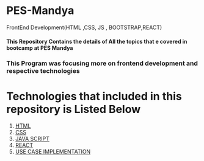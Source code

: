 # PES-Mandya
FrontEnd Development(HTML ,CSS, JS , BOOTSTRAP,REACT)
<h4>This Repository Contains the details of All the topics that e covered in bootcamp at PES Mandya </h4>
<h3>This Program was focusing more on frontend development and respective technologies </h3>
<h1>Technologies that included in this repository is Listed Below</h1>
<ol>
  <li><a href="">HTML</a></li>
  <li><a href="">CSS</a></li>
  <li><a href="">JAVA SCRIPT</a></li>
  <li><a href="">REACT</a></li>
  <li><a href="">USE CASE IMPLEMENTATION</a></li>
</ol>
